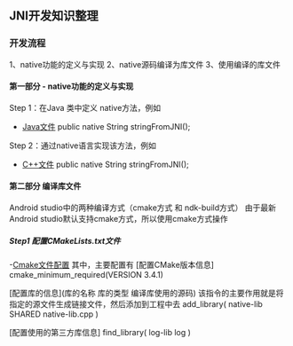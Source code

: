 ## JNI开发知识整理

### 开发流程
1、native功能的定义与实现
2、native源码编译为库文件
3、使用编译的库文件

#### 第一部分 - native功能的定义与实现
Step 1：在Java 类中定义 native方法，例如
- [Java文件](./app/src/main/java/com/example/utils/JniUtils.java)
public native String stringFromJNI();

Step 2：通过native语言实现该方法，例如
- [C++文件](./app/src/main/cpp/native-lib.cpp)
public native String stringFromJNI();

#### 第二部分 编译库文件
Android studio中的两种编译方式（cmake方式 和 ndk-build方式）
由于最新Android studio默认支持cmake方式，所以使用cmake方式操作
##### Step1 配置CMakeLists.txt文件
-[Cmake文件配置](./app/src/main/cpp/CMakeLists.txt)
其中，主要配置有
[配置CMake版本信息]
cmake_minimum_required(VERSION 3.4.1)

[配置库的信息](库的名称 库的类型 编译库使用的源码)
该指令的主要作用就是将指定的源文件生成链接文件，然后添加到工程中去
add_library( 
        native-lib               
        SHARED 
        native-lib.cpp )

[配置使用的第三方库信息]
find_library(
    log-lib 
    log )
    
    
        
        



